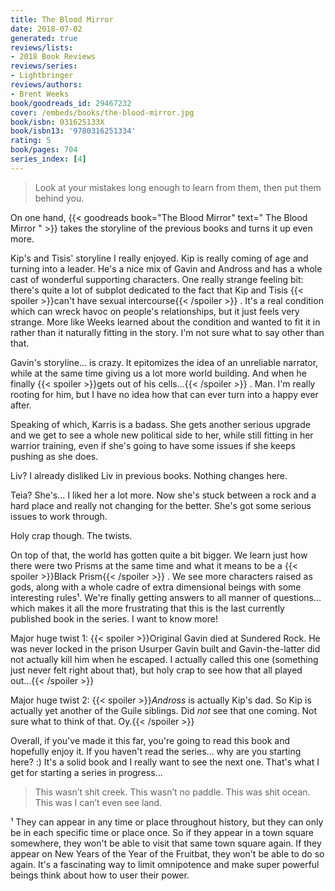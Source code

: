```yaml
---
title: The Blood Mirror
date: 2018-07-02
generated: true
reviews/lists:
- 2018 Book Reviews
reviews/series:
- Lightbringer
reviews/authors:
- Brent Weeks
book/goodreads_id: 29467232
cover: /embeds/books/the-blood-mirror.jpg
book/isbn: 031625133X
book/isbn13: '9780316251334'
rating: 5
book/pages: 704
series_index: [4]
---
```

> Look at your mistakes long enough to learn from them, then put them behind you.

On one hand, {{< goodreads book="The Blood Mirror" text=" The Blood Mirror " >}} takes the storyline of the previous books and turns it up even more.  

<!--more-->

Kip's and Tisis' storyline I really enjoyed. Kip is really coming of age and turning into a leader. He's a nice mix of Gavin and Andross and has a whole cast of wonderful supporting characters. One really strange feeling bit: there's quite a lot of subplot dedicated to the fact that Kip and Tisis  {{< spoiler >}}can't have sexual intercourse{{< /spoiler >}}  . It's a real condition which can wreck havoc on people's relationships, but it just feels very strange. More like Weeks learned about the condition and wanted to fit it in rather than it naturally fitting in the story. I'm not sure what to say other than that.  

Gavin's storyline... is crazy. It epitomizes the idea of an unreliable narrator, while at the same time giving us a lot more world building. And when he finally  {{< spoiler >}}gets out of his cells...{{< /spoiler >}}  . Man. I'm really rooting for him, but I have no idea how that can ever turn into a happy ever after.  

Speaking of which, Karris is a badass. She gets another serious upgrade and we get to see a whole new political side to her, while still fitting in her warrior training, even if she's going to have some issues if she keeps pushing as she does.  

Liv? I already disliked Liv in previous books. Nothing changes here.  

Teia? She's... I liked her a lot more. Now she's stuck between a rock and a hard place and really not changing for the better. She's got some serious issues to work through.  

Holy crap though. The twists.  

On top of that, the world has gotten quite a bit bigger. We learn just how there were two Prisms at the same time and what it means to be a  {{< spoiler >}}Black Prism{{< /spoiler >}}  . We see more characters raised as gods, along with a whole cadre of extra dimensional beings with some interesting rules¹. We're finally getting answers to all manner of questions... which makes it all the more frustrating that this is the last currently published book in the series. I want to know more!  

Major huge twist 1:  {{< spoiler >}}Original Gavin died at Sundered Rock. He was never locked in the prison Usurper Gavin built and Gavin-the-latter did not actually kill him when he escaped. I actually called this one (something just never felt right about that), but holy crap to see how that all played out...{{< /spoiler >}}  

Major huge twist 2:  {{< spoiler >}}_Andross_ is actually Kip's dad. So Kip is actually yet another of the Guile siblings. Did _not_ see that one coming. Not sure what to think of that. Oy.{{< /spoiler >}}  

Overall, if you've made it this far, you're going to read this book and hopefully enjoy it. If you haven't read the series... why are you starting here? :) It's a solid book and I really want to see the next one. That's what I get for starting a series in progress...  

> This wasn’t shit creek. This wasn’t no paddle. This was shit ocean. This was I can’t even see land.

¹ They can appear in any time or place throughout history, but they can only be in each specific time or place once. So if they appear in a town square somewhere, they won't be able to visit that same town square again. If they appear on New Years of the Year of the Fruitbat, they won't be able to do so again. It's a fascinating way to limit omnipotence and make super powerful beings think about how to user their power.